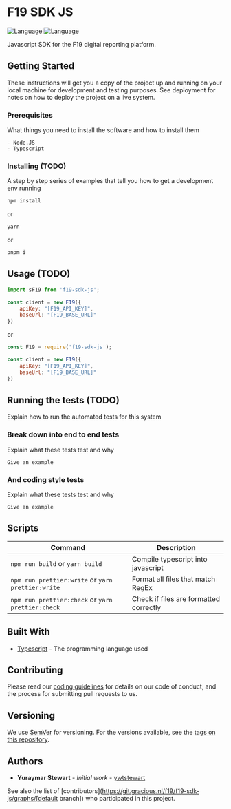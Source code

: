 # F19 SDK JS
[![Language](https://img.shields.io/badge/language-javascript-yellow.svg)](https://git.gracious.nl/f19/f19-sdk-js) [![Language](https://img.shields.io/badge/language-typescript-blue.svg)](https://git.gracious.nl/f19/f19-sdk-js)

Javascript SDK for the F19 digital reporting platform. 

## Getting Started

These instructions will get you a copy of the project up and running on your local machine for development and testing purposes. See deployment for notes on how to deploy the project on a live system.

### Prerequisites

What things you need to install the software and how to install them

```text
- Node.JS
- Typescript
```

### Installing (TODO)

A step by step series of examples that tell you how to get a development env running

```bash
npm install 
```

or

```bash
yarn
```

or

```bash
pnpm i
```

## Usage (TODO)

```javascript
import sF19 from 'f19-sdk-js';

const client = new F19({
    apiKey: "[F19_API_KEY]",
    baseUrl: "[F19_BASE_URL]"
})
```
or

```javascript
const F19 = require('f19-sdk-js');

const client = new F19({
    apiKey: "[F19_API_KEY]",
    baseUrl: "[F19_BASE_URL]"
})
```

## Running the tests (TODO)

Explain how to run the automated tests for this system

### Break down into end to end tests

Explain what these tests test and why 

```text
Give an example
```

### And coding style tests

Explain what these tests test and why

```text
Give an example
```

## Scripts

| Command                                           | Description                            |
|---------------------------------------------------|----------------------------------------|
| `npm run build` or `yarn build`                   | Compile typescript into javascript     |
| `npm run prettier:write` or `yarn prettier:write` | Format all files that match RegEx      |
| `npm run prettier:check` or `yarn prettier:check` | Check if files are formatted correctly |


## Built With

* [Typescript](https://www.typescriptlang.org/docs/) - The programming language used

## Contributing

Please read our [coding guidelines](https://graciousstudios.atlassian.net/wiki/spaces/GS/pages/374734849/Development) for details on our code of conduct, and the process for submitting pull requests to us.

## Versioning

We use [SemVer](http://semver.org/) for versioning. For the versions available, see the [tags on this repository](https://git.gracious.nl/[group]/[repository]/tags).

## Authors

* **Yuraymar Stewart** - *Initial work* - [ywtstewart](https://github.com/ywtstewart)

See also the list of [contributors](<https://git.gracious.nl/f19/f19-sdk-js/graphs/[default> branch]) who participated in this project.
